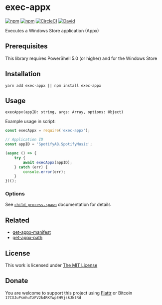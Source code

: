 # exec-appx

[![npm](https://flat.badgen.net/npm/license/exec-appx)](https://www.npmjs.org/package/exec-appx)
[![npm](https://flat.badgen.net/npm/v/exec-appx)](https://www.npmjs.org/package/exec-appx)
[![CircleCI](https://flat.badgen.net/circleci/github/idleberg/node-exec-appx)](https://circleci.com/gh/idleberg/node-exec-appx)
[![David](https://flat.badgen.net/david/dev/idleberg/node-exec-appx)](https://david-dm.org/idleberg/node-exec-appx?type=dev)

Executes a Windows Store application (Appx)

## Prerequisites

This library requires PowerShell 5.0 (or higher) and for the Windows Store

## Installation

`yarn add exec-appx || npm install exec-appx`

## Usage

`execAppx(appID: string, args: Array, options: Object)`

Example usage in script:

```js
const execAppx = require('exec-appx');

// Application ID
const appID = 'SpotifyAB.SpotifyMusic';

(async () => {
    try {
        await execAppx(appID);
    } catch (err) {
        console.error(err);
    }
})();

```

### Options

See [`child_process.spawn`](https://nodejs.org/api/child_process.html#child_process_child_process_spawn_command_args_options) documentation for details

## Related

- [get-appx-manifest](https://www.npmjs.com/package/get-appx-manifest)
- [get-appx-path](https://www.npmjs.com/package/get-appx-path)

## License

This work is licensed under [The MIT License](https://opensource.org/licenses/MIT)

## Donate

You are welcome to support this project using [Flattr](https://flattr.com/submit/auto?user_id=idleberg&url=https://github.com/idleberg/node-exec-appx) or Bitcoin `17CXJuPsmhuTzFV2k4RKYwpEHVjskJktRd`
